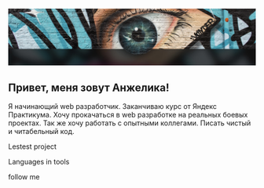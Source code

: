 [![Header](https://github.com/ana-anajel/ana-anajel/blob/main/assets/shapka.jpg)](https://github.com/ana-anajel)

## Привет, меня зовут Анжелика!
Я начинающий web разработчик. Заканчиваю курс от Яндекс Практикума.
Хочу прокачаться в web разработке на реальных боевых проектах.
Так же хочу работать с опытными коллегами.
Писать чистый и читабельный код.


Lestest project

Languages in tools

follow me